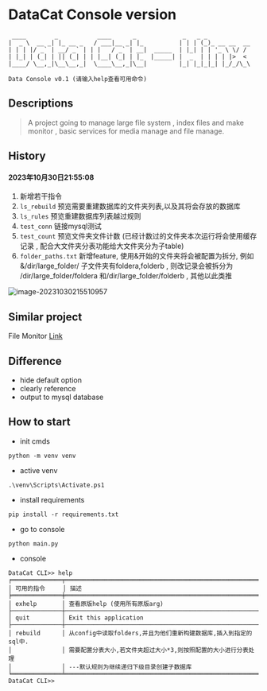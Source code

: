 # DataCat Console version

     ____        _           ____      _             _   _ _
    |  _ \  __ _| |_ __ _   / ___|__ _| |_          | | | (_)_ __ __  __
    | | | |/ _` | __/ _` | | |   / _` | __|  _____  | |_| | | '_ \ \/ /
    | |_| | (_| | || (_| | | |__| (_| | |_  |_____| |  _  | | | | |>  <
    |____/ \__,_|\__\__,_|  \____\__,_|\__|         |_| |_|_|_| |_/_/\_\
    
    Data Console v0.1 (请输入help查看可用命令)

## Descriptions

> A project going to manage large file system , index files and make monitor , basic services for media manage and file
> manage.



## History

#### 2023年10月30日21:55:08

1. 新增若干指令
2. `ls_rebuild` 预览需要重建数据库的文件夹列表,以及其将会存放的数据库
3. `ls_rules` 预览重建数据库列表越过规则
4. `test_conn` 链接mysql测试
5. `test_count` 预览文件夹文件计数 (已经计数过的文件夹本次运行将会使用缓存记录 , 配合大文件夹分表功能给大文件夹分为子table)
6. `folder_paths.txt` 新增feature, 使用&开始的文件夹将会被配置为拆分, 例如 &/dir/large_folder/  子文件夹有foldera,folderb , 则改记录会被拆分为 /dir/large_folder/foldera 和/dir/large_folder/folderb , 其他以此类推

![image-20231030215510957](F:\Root\volume-workbench\Python\DataCatConsole\Readme.assets\image-20231030215510957-1698674715346-1.png)



## Similar project

File Monitor [Link]("https://github.com/HinxCorporation/FileMonitor")

## Difference

- hide default option
- clearly reference
- output to mysql database

## How to start

- init cmds

```shell
python -m venv venv
```

- active venv

```shell
.\venv\Scripts\Activate.ps1
```

- install requirements

```shell
pip install -r requirements.txt
```

- go to console

```
python main.py
```

- console

```cmd2
DataCat CLI>> help
╒══════════════╤═══════════════════════════════════════════════════════════════════╕
│ 可用的指令     │ 描述                                                              
╞══════════════╪═══════════════════════════════════════════════════════════════════╡
│ exhelp       │ 查看原版help (使用所有原版arg)                                    	
├──────────────┼───────────────────────────────────────────────────────────────────┤
│ quit         │ Exit this application                                             
├──────────────┼───────────────────────────────────────────────────────────────────┤
│ rebuild      │ 从config中读取folders,并且为他们重新构建数据库,插入到指定的sql中. 		 
│              │ 需要配置分表大小,若文件夹超过大小*3,则按照配置的大小进行分表处理  			 
│              │ ---默认规则为继续递归下级目录创建子数据库                     			
╘══════════════╧═══════════════════════════════════════════════════════════════════╛
DataCat CLI>>
```

